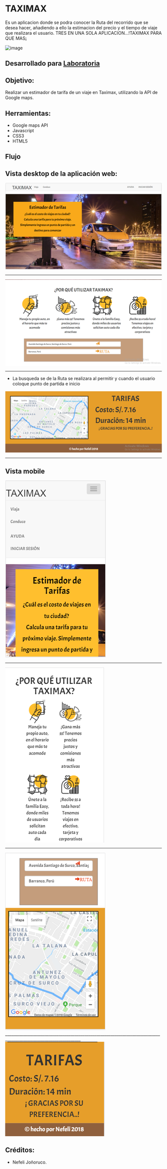 
# TAXIMAX

Es un aplicacion donde se podra conocer la Ruta del recorrido que se desea hacer, añadiendo a ello la estimacion del  precio y el tiempo de viaje que realizara el usuario. TRES EN UNA SOLA APLICACION...!TAXIMAX PARA QUE MAS¡ 

![image](https://user-images.githubusercontent.com/32304837/37688507-85f39ba2-2c6e-11e8-8d8b-33bc115a6c38.png)

## Desarrollado para [Laboratoria](http://laboratoria.la)


## Objetivo:

Realizar un estimador de tarifa de un viaje en Taximax, utilizando la API de Google maps. 

## Herramientas:

+ Google maps API
+ Javascript
+ CSS3
+ HTML5

## Flujo

## Vista desktop de la aplicación web:

![Sin titulo](public/assets/images/img1.png)
_____________________________________________________________________________________________________________________

![Sin titulo](public/assets/images/img2.png)
_____________________________________________________________________________________________________________________
+ La busqueda se de la Ruta se realizara al permitir y cuando el usuario coloque punto de partida e inicio

![Sin titulo](public/assets/images/img3.png)
_____________________________________________________________________________________________________________________


## Vista mobile 


![Sin titulo](public/assets/images/img4.png)
_____________________________________________________________________________________________________________________


![Sin titulo](public/assets/images/img5.png)
_____________________________________________________________________________________________________________________

![Sin titulo](public/assets/images/img6.png)____________________________________________________________________________________________________________________
![Sin titulo](public/assets/images/img7.png)


## Créditos:

+ Nefeli Joñoruco.




